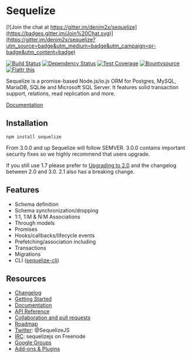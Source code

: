 # Sequelize

[![Join the chat at https://gitter.im/denim2x/sequelize](https://badges.gitter.im/Join%20Chat.svg)](https://gitter.im/denim2x/sequelize?utm_source=badge&utm_medium=badge&utm_campaign=pr-badge&utm_content=badge)

[![Build Status](https://travis-ci.org/sequelize/sequelize.svg?branch=master)](https://travis-ci.org/sequelize/sequelize) [![Dependency Status](https://david-dm.org/sequelize/sequelize.svg)](https://david-dm.org/sequelize/sequelize) [![Test Coverage](https://codeclimate.com/github/sequelize/sequelize/badges/coverage.svg)](https://codeclimate.com/github/sequelize/sequelize)
[![Bountysource](https://www.bountysource.com/badge/team?team_id=955&style=bounties_received)](https://www.bountysource.com/teams/sequelize/issues?utm_source=Sequelize&utm_medium=shield&utm_campaign=bounties_received)
[![Flattr this](http://api.flattr.com/button/flattr-badge-large.png)](http://flattr.com/thing/1259407/Sequelize)

Sequelize is a promise-based Node.js/io.js ORM for Postgres, MySQL, MariaDB, SQLite and Microsoft SQL Server. It features solid transaction support, relations, read replication and more.

[Documentation](http://sequelize.readthedocs.org/en/latest/)

## Installation

`npm install sequelize`

From 3.0.0 and up Sequelize will follow SEMVER. 3.0.0 contains important security fixes so we highly recommend that users upgrade.

If you still use 1.7 please prefer to [Upgrading to 2.0](https://github.com/sequelize/sequelize/wiki/Upgrading-to-2.0) and the changelog between 2.0 and 3.0. 2.1 also has a breaking change.

## Features

- Schema definition
- Schema synchronization/dropping
- 1:1, 1:M & N:M Associations
- Through models
- Promises
- Hooks/callbacks/lifecycle events
- Prefetching/association including
- Transactions
- Migrations
- CLI ([sequelize-cli](https://github.com/sequelize/cli))

## Resources
- [Changelog](https://github.com/sequelize/sequelize/blob/master/changelog.md)
- [Getting Started](http://docs.sequelizejs.com/en/latest/docs/getting-started/)
- [Documentation](http://docs.sequelizejs.com/en/latest/)
- [API Reference](http://docs.sequelizejs.com/en/latest/)
- [Collaboration and pull requests](https://github.com/sequelize/sequelize/blob/master/CONTRIBUTING.md)
- [Roadmap](https://github.com/sequelize/sequelize/issues/2869)
- [Twitter](https://twitter.com/SequelizeJS): @SequelizeJS
- [IRC](http://webchat.freenode.net?channels=sequelizejs): sequelizejs on Freenode
- [Google Groups](https://groups.google.com/forum/#!forum/sequelize)
- [Add-ons & Plugins](https://github.com/sequelize/sequelize/wiki/Add-ons-&-Plugins)
